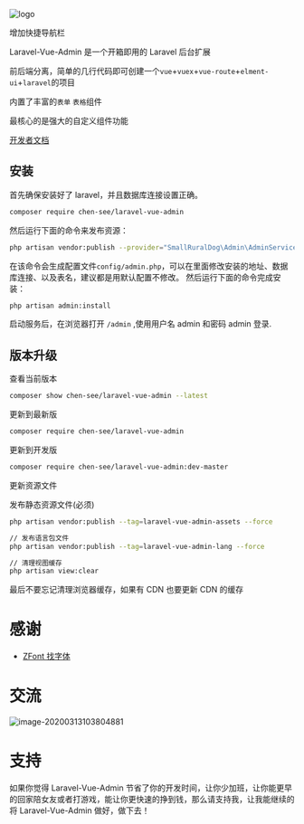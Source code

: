 ![logo](./docs/README.assets/logo-1584436939847.png)

增加快捷导航栏

Laravel-Vue-Admin 是一个开箱即用的 Laravel 后台扩展

前后端分离，简单的几行代码即可创建一个`vue`+`vuex`+`vue-route`+`elment-ui`+`laravel`的项目

内置了丰富的`表单` `表格`组件

最核心的是强大的自定义组件功能

[开发者文档](https://www.yuque.com/smallruraldog/laravel-vue-admin/overview)

## 安装

首先确保安装好了 laravel，并且数据库连接设置正确。

```bash
composer require chen-see/laravel-vue-admin
```

然后运行下面的命令来发布资源：

```bash
php artisan vendor:publish --provider="SmallRuralDog\Admin\AdminServiceProvider"
```

在该命令会生成配置文件`config/admin.php`，可以在里面修改安装的地址、数据库连接、以及表名，建议都是用默认配置不修改。
然后运行下面的命令完成安装：

```bash
php artisan admin:install
```

启动服务后，在浏览器打开 `/admin` ,使用用户名 admin 和密码 admin 登录.

## 版本升级

查看当前版本

```bash
composer show chen-see/laravel-vue-admin --latest
```

更新到最新版

```bash
composer require chen-see/laravel-vue-admin
```

更新到开发版

```bash
composer require chen-see/laravel-vue-admin:dev-master
```

更新资源文件

发布静态资源文件(必须)

```bash
php artisan vendor:publish --tag=laravel-vue-admin-assets --force
```

```bash
// 发布语言包文件
php artisan vendor:publish --tag=laravel-vue-admin-lang --force

// 清理视图缓存
php artisan view:clear
```

最后不要忘记清理浏览器缓存，如果有 CDN 也要更新 CDN 的缓存

# 感谢

- [ZFont 找字体](http://zfont.cn)

# 交流

![image-20200313103804881](./docs/README.assets/image-20200313103804881.png)

# 支持

如果你觉得 Laravel-Vue-Admin 节省了你的开发时间，让你少加班，让你能更早的回家陪女友或者打游戏，能让你更快速的挣到钱，那么请支持我，让我能继续的将 Laravel-Vue-Admin 做好，做下去！
